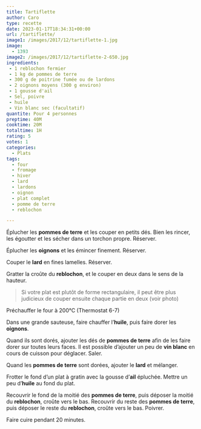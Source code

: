 ```yaml
---
title: Tartiflette
author: Caro
type: recette
date: 2023-01-17T18:34:31+00:00
url: /tartiflette/
image1: /images/2017/12/tartiflette-1.jpg
image:
  - 1393
image2: /images/2017/12/tartiflette-2-650.jpg
ingredients:
 - 1 reblochon fermier
 - 1 kg de pommes de terre
 - 300 g de poitrine fumée ou de lardons
 - 2 oignons moyens (300 g environ)
 - 1 gousse d'ail
 - Sel, poivre
 - huile
 - Vin blanc sec (facultatif)
quantite: Pour 4 personnes
preptime: 40M
cooktime: 20M
totaltime: 1H
rating: 5
votes: 1
categories:
  - Plats
tags:
  - four
  - fromage
  - hiver
  - lard
  - lardons
  - oignon
  - plat complet
  - pomme de terre
  - reblochon

---
```

Éplucher les **pommes de terre** et les couper en petits dés. Bien les rincer, les égoutter et les sécher dans un torchon propre. Réserver.

Éplucher les **oignons** et les émincer finement. Réserver.

Couper le **lard** en fines lamelles. Réserver.

Gratter la croûte du **reblochon**, et le couper en deux dans le sens de la hauteur.

> Si votre plat est plutôt de forme rectangulaire, il peut être plus judicieux de couper ensuite chaque partie en deux (voir photo)

Préchauffer le four à 200°C (Thermostat 6-7)

Dans une grande sauteuse, faire chauffer l&rsquo;**huile**, puis faire dorer les **oignons**.

Quand ils sont dorés, ajouter les dés de **pommes de terre** afin de les faire dorer sur toutes leurs faces. Il est possible d&rsquo;ajouter un peu de **vin blanc** en cours de cuisson pour déglacer. Saler.

Quand les **pommes de terre** sont dorées, ajouter le **lard** et mélanger.

Frotter le fond d&rsquo;un plat à gratin avec la gousse d&rsquo;**ail** épluchée. Mettre un peu d&rsquo;**huile** au fond du plat.

Recouvrir le fond de la moitié des **pommes de terre**, puis déposer la moitié du **reblochon**, croûte vers le bas. Recouvrir du reste des **pommes de terre**, puis déposer le reste du **reblochon**, croûte vers le bas. Poivrer.

Faire cuire pendant 20 minutes.
